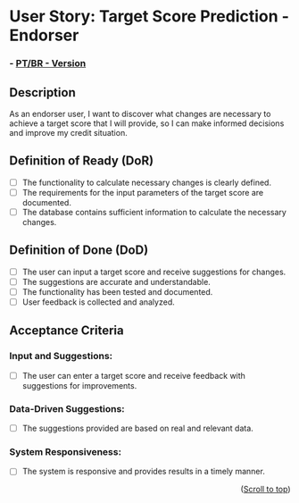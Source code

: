 # User Story: Target Score Prediction - Endorser

### - [PT/BR - Version](https://github.com/quarks-team/Projeto-Integrador-SPCGrafeno/blob/main/Documents/userStorys/PTBRUs/previsaoScoreAlvoEndorser.md)

## Description
As an endorser user, I want to discover what changes are necessary to achieve a target score that I will provide, so I can make informed decisions and improve my credit situation.

## Definition of Ready (DoR)
- [ ] The functionality to calculate necessary changes is clearly defined.
- [ ] The requirements for the input parameters of the target score are documented.
- [ ] The database contains sufficient information to calculate the necessary changes.

## Definition of Done (DoD)
- [ ] The user can input a target score and receive suggestions for changes.
- [ ] The suggestions are accurate and understandable.
- [ ] The functionality has been tested and documented.
- [ ] User feedback is collected and analyzed.

## Acceptance Criteria

### Input and Suggestions:
- [ ] The user can enter a target score and receive feedback with suggestions for improvements.

### Data-Driven Suggestions:
- [ ] The suggestions provided are based on real and relevant data.

### System Responsiveness:
- [ ] The system is responsive and provides results in a timely manner.

<p align="right">(<a href="#top">Scroll to top</a>)</p>
